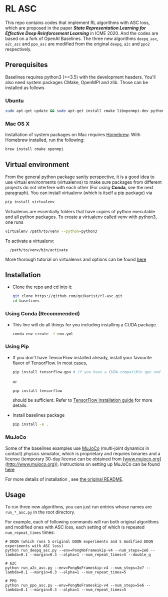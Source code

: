 # RL ASC

This repo contains codes that implement RL algorithms with ASC loss, which are proposed in the paper _**State Representation Learning for Effective Deep Reinforcement Learning**_
in ICME 2020. And the codes are based on a fork of OpenAI Baselines. The three new algorithms `deepq_asc`, `a2c_asc` and
`ppo_asc` are modified from the original `deepq`, `a2c` and `ppo2` respectively.

## Prerequisites 
Baselines requires python3 (>=3.5) with the development headers. You'll also need system packages CMake, OpenMPI and zlib. Those can be installed as follows

### Ubuntu 
    
```bash
sudo apt-get update && sudo apt-get install cmake libopenmpi-dev python3-dev zlib1g-dev
```
    
### Mac OS X
Installation of system packages on Mac requires [Homebrew](https://brew.sh). With Homebrew installed, run the following:
```bash
brew install cmake openmpi
```
    
## Virtual environment
From the general python package sanity perspective, it is a good idea to use virtual environments (virtualenvs) to make sure packages from different projects do not interfere with each other (For using **Conda**, see the next paragraph). You can install virtualenv (which is itself a pip package) via
```bash
pip install virtualenv
```
Virtualenvs are essentially folders that have copies of python executable and all python packages.
To create a virtualenv called venv with python3, one runs 
```bash
virtualenv /path/to/venv --python=python3
```
To activate a virtualenv: 
```
. /path/to/venv/bin/activate
```
More thorough tutorial on virtualenvs and options can be found [here](https://virtualenv.pypa.io/en/stable/) 

## Installation
- Clone the repo and cd into it:
    ```bash
    git clone https://github.com/guikarist/rl-asc.git
    cd baselines
    ```

### Using Conda (Recommended)
- This line will do all things for you including installing a CUDA package.
    ```bash
    conda env create -f env.yml
    ```

### Using Pip
- If you don't have TensorFlow installed already, install your favourite flavor of TensorFlow. In most cases, 
    ```bash 
    pip install tensorflow-gpu # if you have a CUDA-compatible gpu and proper drivers
    ```
    or 
    ```bash
    pip install tensorflow
    ```
    should be sufficient. Refer to [TensorFlow installation guide](https://www.tensorflow.org/install/)
    for more details. 

- Install baselines package
    ```bash
    pip install -e .
    ```

### MuJoCo
Some of the baselines examples use [MuJoCo](http://www.mujoco.org) (multi-joint dynamics in contact) physics simulator, which is proprietary and requires binaries and a license (temporary 30-day license can be obtained from [www.mujoco.org](http://www.mujoco.org)). Instructions on setting up MuJoCo can be found [here](https://github.com/openai/mujoco-py)

For more details of installation , see [the original README](https://github.com/openai/baselines/blob/master/README.md).

## Usage

To run three new algorithms, you can just run entries whose names are `run_*_asc.py` in the root directory.

For example, each of following commands will run both original algorithms and modified ones with ASC loss, each setting of
which is repeated `num_repeat_times` times:

```shell script
# DDQN (which runs 5 original DDQN experiments and 5 modified DDQN experiments with ASC loss)
python run_deepq_asc.py --env=PongNoFrameskip-v4 --num_steps=1e6 --lambda=0.1 --margin=0.3 --alpha=1 --num_repeat_times=5 --double_q

# A2C
python run_a2c_asc.py --env=PongNoFrameskip-v4 --num_steps=2e7 --lambda=0.1 --margin=0.3 --alpha=1 --num_repeat_times=5

# PPO
python run_ppo_asc.py --env=PongNoFrameskip-v4 --num_steps=5e6 --lambda=0.1 --margin=0.3 --alpha=1 --num_repeat_times=5
```
